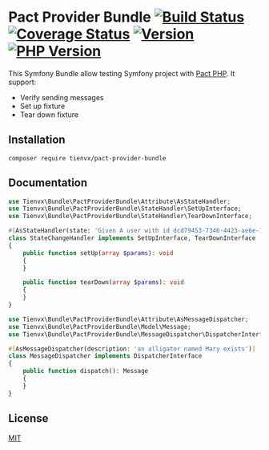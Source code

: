 # Pact Provider Bundle [![Build Status][actions_badge]][actions_link] [![Coverage Status][coveralls_badge]][coveralls_link] [![Version][version-image]][version-url] [![PHP Version][php-version-image]][php-version-url]

This Symfony Bundle allow testing Symfony project with [Pact PHP][pact-php].
It support:
* Verify sending messages
* Set up fixture
* Tear down fixture

## Installation

```shell
composer require tienvx/pact-provider-bundle
```

## Documentation

```php
use Tienvx\Bundle\PactProviderBundle\Attribute\AsStateHandler;
use Tienvx\Bundle\PactProviderBundle\StateHandler\SetUpInterface;
use Tienvx\Bundle\PactProviderBundle\StateHandler\TearDownInterface;

#[AsStateHandler(state: 'Given A user with id dcd79453-7346-4423-ae6e-127c60d8dd20 exists')]
class StateChangeHandler implements SetUpInterface, TearDownInterface
{
    public function setUp(array $params): void
    {
    }

    public function tearDown(array $params): void
    {
    }
}
```

```php
use Tienvx\Bundle\PactProviderBundle\Attribute\AsMessageDispatcher;
use Tienvx\Bundle\PactProviderBundle\Model\Message;
use Tienvx\Bundle\PactProviderBundle\MessageDispatcher\DispatcherInterface;

#[AsMessageDispatcher(description: 'an alligator named Mary exists')]
class MessageDispatcher implements DispatcherInterface
{
    public function dispatch(): Message
    {
    }
}
```

## License

[MIT](https://github.com/tienvx/pact-provider-bundle/blob/main/LICENSE)

[actions_badge]: https://github.com/tienvx/pact-provider-bundle/workflows/main/badge.svg
[actions_link]: https://github.com/tienvx/pact-provider-bundle/actions

[coveralls_badge]: https://coveralls.io/repos/tienvx/pact-provider-bundle/badge.svg?branch=main&service=github
[coveralls_link]: https://coveralls.io/github/tienvx/pact-provider-bundle?branch=main

[version-url]: https://packagist.org/packages/tienvx/pact-provider-bundle
[version-image]: http://img.shields.io/packagist/v/tienvx/pact-provider-bundle.svg?style=flat

[php-version-url]: https://packagist.org/packages/tienvx/pact-provider-bundle
[php-version-image]: http://img.shields.io/badge/php-8.0.0+-ff69b4.svg

[pact-php]: https://github.com/pact-foundation/pact-php
